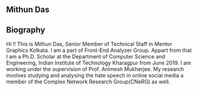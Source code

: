 ## Mithun Das

## Biography
Hi !! This is Mithun Das, Senior Member of Technical Staff in Mentor Graphics Kolkata. I am a part of Front-End Analyzer Group.
Appart from that I am a Ph.D. Scholar at the Department of Computer Science and Engineering, Indian Institute of Technology Kharagpur from June 2019. I am working under the supervision of Prof. Animesh Mukherjee. My research involves studying and analysing the hate speech in online social media a member of the Complex Network Research Group(CNeRG) as well.
